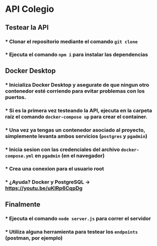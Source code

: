 # API Colegio

## Testear la API
### * Clonar el repositorio mediante el comando `git clone`
### * Ejecuta el comando `npm i` para instalar las dependencias

## Docker Desktop
### * Inicializa Docker Desktop y asegurate de que ningun otro contenedor esté corriendo para evitar problemas con los puertos.
### * Si es la primera vez testeando la API, ejecuta en la carpeta raíz el comando `docker-compose up` para crear el container.
### * Una vez ya tengas un contenedor asociado al proyecto, simplemente levanta ambos servicios (`postgres` y `pgadmin`)
### * Inicia sesion con las credenciales del archivo `docker-compose.yml` en `pgadmin` (en el navegador)
### * Crea una conexion para el usuario root
### * ¿Ayuda? Docker y PostgreSQL -> https://youtu.be/uKlRp6CqpDg 

## Finalmente
### * Ejecuta el comando `node server.js` para correr el servidor
### * Utiliza alguna herramienta para testear los `endpoints` (postman, por ejemplo)


